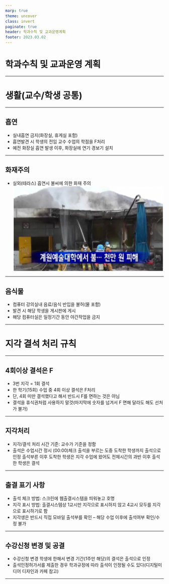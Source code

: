 ```yaml
---
marp: true
theme: uncover
class: invert
paginate: true
header: 학과수칙 및 교과운영계획
footer: 2023.03.02
---
```


# 학과수칙 및 교과운영 계획

---
 
# 생활(교수/학생 공통)

---

## 흡연
- 실내흡연 금지(화장실, 휴게실 포함)
- 흡연발견 시 학생의 전임 교수 수업의 학점을 F처리
- 예전 화장실 흡연 발생 이후, 화장실에 연기 경보기 설치

---

## 화재주의
- 실외(테라스) 흡연시 불씨에 의한 화재 주의
![bg right:40% h:40%](../../Marp_images/Education/rule_fire.png)
 
---

## 음식물
- 컴퓨터 강의실내 음료/음식 반입을 불허(물 포함)
- 발견 시 해당 학생을 게시판에 게시
- 해당 컴퓨터실은 일정기간 동안 야간작업을 금지

---

# 지각 결석 처리 규칙

---

## 4회이상 결석은 F
- 3번 지각 = 1회 결석
- 한 학기(15회) 수업 중 4회 이상 결석은 F처리
- 단, 4회 미만 결석했다고 해서 반드시 F를 면하는 것은 아님
- 결석을 휴식권처럼 사용하지 말것(마지막에 숫자를 넘겨서 F 면해 달라도 해도 선처가 불가)

---

## 지각처리
- 지각/결석 처리 시간 기준: 교수가 기준을 정함
- 출석은 수업시간 정시 (00:00)체크
출석을 부르는 도중 도착한 학생까지 출석으로 인정
출석부른 이후 도착한 학생은 지각
수업에 왔어도 전체시간의 과반 이후 출석한 학생은 결석

---

## 출결 표기 사항
- 출석 체크 방법: 스크린에 웹출결시스템을 띄워놓고 호명
- 지각 표시 방법: 출결시스템상 1교시만 지각으로 표시하지 않고 4교시 모두를 지각으로 표시하기로 함
- 지각생은 반드시 직접 모바일 출석부를 확인 – 해당 수업 이후에 출석여부 확인/수정 불가
---

## 수강신청 변경 및 공결
- 수강신청 변경 학생에 한해서 변경 기간(1주만 해당)의 결석은 출석으로 인정
- 출석인정허가서를 제출한 경우 학과규정에 따라 출석이 인정될 수도 있다(디지털미디어 디자인과 카페 참고)

---